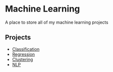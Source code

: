 # Machine Learning
A place to store all of my machine learning projects
## Projects
- [Classification](Classification)
- [Regression](Regression)
- [Clustering](Clustering)
- [NLP](NLP)
